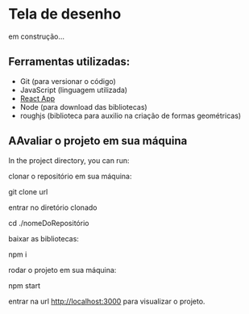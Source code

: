 # Tela de desenho

em construção...

## Ferramentas utilizadas:

-   Git (para versionar o código)
-   JavaScript (linguagem utilizada)
-   [React App](https://github.com/facebook/create-react-app)
-   Node (para download das bibliotecas)
-   roughjs (biblioteca para auxilio na criação de formas geométricas)

## AAvaliar o projeto em sua máquina

In the project directory, you can run:

clonar o repositório em sua máquina:

git clone url

entrar no diretório clonado

cd ./nomeDoRepositório

baixar as bibliotecas:

npm i

rodar o projeto em sua máquina:

npm start

entrar na url [http://localhost:3000](http://localhost:3000) para visualizar o projeto.

